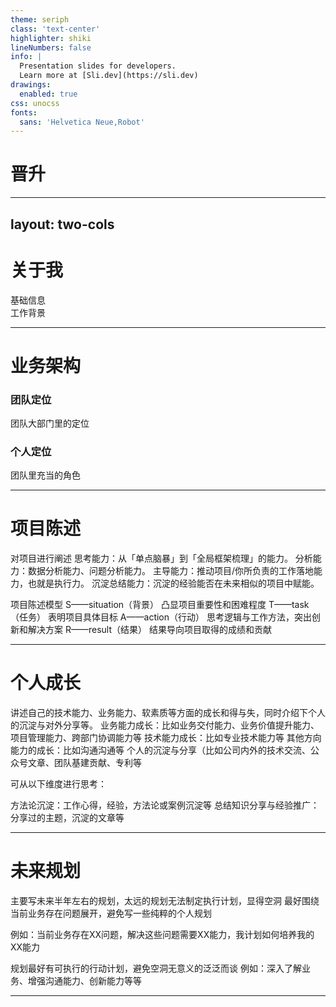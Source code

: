 ```yaml
---
theme: seriph
class: 'text-center'
highlighter: shiki
lineNumbers: false
info: |
  Presentation slides for developers.
  Learn more at [Sli.dev](https://sli.dev)
drawings:
  enabled: true
css: unocss
fonts:
  sans: 'Helvetica Neue,Robot'
---
```


# 晋升

[//]: # (注意：数据背后的分析（ why ），对此输入的策略（what），未来准备怎么做（ how ）)

---
layout: two-cols
---

# 关于我

<div class="fw-1000 op-80">基础信息</div>

<div class="fw-1000 op-80 mt-13">工作背景</div>

---

# 业务架构 

### 团队定位
团队大部门里的定位

### 个人定位
团队里充当的角色

---


# 项目陈述

对项目进行阐述
思考能力：从「单点脑暴」到「全局框架梳理」的能力。
分析能力：数据分析能力、问题分析能力。
主导能力：推动项目/你所负责的工作落地能力，也就是执行力。
沉淀总结能力：沉淀的经验能否在未来相似的项目中赋能。

项目陈述模型
S——situation（背景） 凸显项目重要性和困难程度
T——task（任务） 表明项目具体目标
A——action（行动） 思考逻辑与工作方法，突出创新和解决方案
R——result（结果） 结果导向项目取得的成绩和贡献



---

# 个人成长

讲述自己的技术能力、业务能力、软素质等方面的成长和得与失，同时介绍下个人的沉淀与对外分享等。
业务能力成长：比如业务交付能力、业务价值提升能力、项目管理能力、跨部门协调能力等
技术能力成长：比如专业技术能力等
其他方向能力的成长：比如沟通沟通等
个人的沉淀与分享（比如公司内外的技术交流、公众号文章、团队基建贡献、专利等

可从以下维度进行思考：

方法论沉淀：工作心得，经验，方法论或案例沉淀等
总结知识分享与经验推广：分享过的主题，沉淀的文章等



---

# 未来规划

主要写未来半年左右的规划，太远的规划无法制定执行计划，显得空洞
最好围绕当前业务存在问题展开，避免写一些纯粹的个人规划

例如：当前业务存在XX问题，解决这些问题需要XX能力，我计划如何培养我的XX能力

规划最好有可执行的行动计划，避免空洞无意义的泛泛而谈
例如：深入了解业务、增强沟通能力、创新能力等等

---


